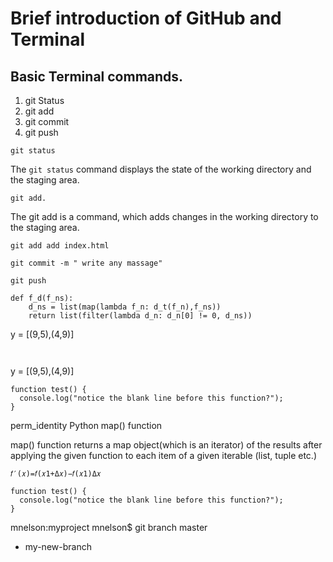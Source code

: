 # Brief introduction of GitHub and Terminal
## Basic Terminal commands.
1. git Status
2. git add
3. git commit
4. git push
 
```
git status
```
The `git status` command displays the state of the working directory and the staging area.
```
git add.
```
The git add is a command, which adds changes in the working directory to the staging area.
```
git add add index.html
```
```
git commit -m " write any massage"
```
```
git push
```



```
def f_d(f_ns):
    d_ns = list(map(lambda f_n: d_t(f_n),f_ns))
    return list(filter(lambda d_n: d_n[0] != 0, d_ns))
```
y = [(9,5),(4,9)]
```


```
y = [(9,5),(4,9)]

```
function test() {
  console.log("notice the blank line before this function?");
}
```
perm_identity
Python map() function

map() function returns a map object(which is an iterator) of the results after applying the given function to each item of a given iterable (list, tuple etc.)



```
𝑓′(𝑥)=𝑓(𝑥1+Δ𝑥)−𝑓(𝑥1)Δ𝑥

```


```
function test() {
  console.log("notice the blank line before this function?");
}
```
mnelson:myproject mnelson$ git branch
  master
* my-new-branch


